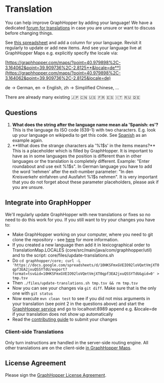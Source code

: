 # Translation

You can help improve GraphHopper by adding your language! We have a dedicated [forum for translations](https://discuss.graphhopper.com/c/developers/translations) in case you are unsure or want to discuss before changing things.

See [this spreadsheet](https://docs.google.com/spreadsheets/d/10HKSFmxGVEIO92loVQetVmjXT0qpf3EA2jxuQSSYTdU/edit?pli=1#gid=0)
and add a column for your language. Revisit it regularly to update or add new items. And see your language live at GraphHopper Maps e.g. explicitly specify the locale via:

[https://graphhopper.com/maps/?point=40.979898%2C-3.164062&point=39.909736%2C-2.8125**&locale=de**](https://graphhopper.com/maps/?point=40.979898%2C-3.164062&point=39.909736%2C-2.8125&locale=de) 

de → German, en → English, zh → Simplified Chinese, …

There are already many existing :jp: :cn: :us: :fr: :es: :it: :ru: :de:

## Questions

 1. **What does the string after the language name mean ala 'Spanish: es'?**
    This is the language its ISO code (639-1) with two characters. E.g. look up your language on wikipedia to get this code. 
    See [Spanish](http://en.wikipedia.org/wiki/Spanish_language) as an example again.
 2. **What does the strange characters ala '%1$s' in the items means?**
    This is a placeholder which is filled by GraphHopper. It is important to have as in some languages the position
    is different than in other languages or the translation is completely different. 
    Example: "Enter roundabout and use exit %1$s". In German language you have to add the word 'nehmen' after the
    exit-number parameter: "In den Kreisverkehr einfahren und Ausfahrt %1$s nehmen". 
    It is very important that you do not forget about these parameter placeholders, please ask if you are unsure.

## Integrate into GraphHopper

We'll regularly update GraphHopper with new translations or fixes so no need to do this work for you. If you still
want to try your changes you have to:

 * Make GraphHopper working on your computer, where you need to git clone the repository - see [here](./quickstart-from-source.md) for more information.
 * If you created a new language then add it in lexicographical order to TranslationMap.LOCALES (core/src/main/java/com/graphhopper/util) and to the script: core/files/update-translations.sh
 * Do `cd graphhopper/core; curl -L 'https://docs.google.com/spreadsheets/d/10HKSFmxGVEIO92loVQetVmjXT0qpf3EA2jxuQSSYTdU/export?format=tsv&id=10HKSFmxGVEIO92loVQetVmjXT0qpf3EA2jxuQSSYTdU&gid=0' > tmp.tsv`
 * Then `./files/update-translations.sh tmp.tsv && rm tmp.tsv`
 * Now you can see your changes via `git diff`. Make sure that is the only one with `git status`
 * Now execute `mvn clean test` to see if you did not miss arguments in your translation (see point 2 in the questions above) and start
 the [GraphHopper service](./quickstart-from-source.md) and go to localhost:8989 append e.g. &locale=de if your translation does not show up automatically
 * Read the [contributing guide](../../CONTRIBUTING.md) to submit your changes

### Client-side Translations

Only turn instructions are handled in the server-side routing engine. All other translations are on the client-side [in GraphHopper Maps](https://github.com/graphhopper/graphhopper-maps/blob/master/README.md#help-with-translations).

## License Agreement

Please sign the [GraphHopper License Agreement](../../CONTRIBUTING.md).

